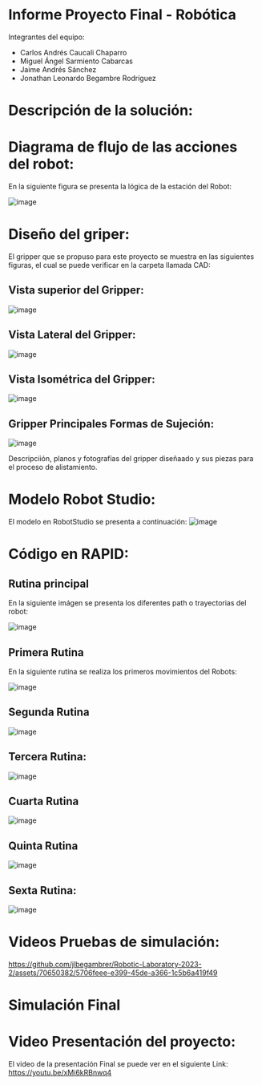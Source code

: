 # Informe Proyecto Final - Robótica
Integrantes del equipo:

- Carlos Andrés Caucali Chaparro
- Miguel Ángel Sarmiento Cabarcas
- Jaime Andrés Sánchez 
- Jonathan Leonardo Begambre Rodríguez

# Descripción de la solución:


# Diagrama de flujo de las acciones del robot:
En la siguiente figura se presenta la lógica de la estación del Robot:

![image](https://github.com/jlbegambrer/Robotic-Laboratory-2023-2/assets/70650382/fd6265b0-0629-4d02-a47d-d592e81870a1)


# Dise­ño del griper:
El gripper que se propuso para este proyecto se muestra en las siguientes figuras, el cual se puede verificar en la carpeta llamada CAD:
## Vista superior del Gripper: 
![image](https://github.com/jlbegambrer/Robotic-Laboratory-2023-2/assets/70650382/5851e1ab-b56b-4e6d-afe1-9ff557c7cefe)
## Vista Lateral del Gripper:

![image](https://github.com/jlbegambrer/Robotic-Laboratory-2023-2/assets/70650382/1ed72f1c-0c72-4852-be46-222c3b855c51)

## Vista Isométrica del Gripper: 
![image](https://github.com/jlbegambrer/Robotic-Laboratory-2023-2/assets/70650382/0d4dec16-508b-46c7-bb29-cb7ef9f57c14)

## Gripper Principales Formas de Sujeción:

![image](https://github.com/jlbegambrer/Robotic-Laboratory-2023-2/assets/70650382/52c021b8-d566-49eb-899e-9bcccd75ab5c)


Descripciión, planos y fotografías del gripper diseñaado y sus piezas para el proceso de alistamiento. 
# Modelo Robot Studio:

El modelo en RobotStudio se presenta a continuación:
![image](https://github.com/jlbegambrer/Robotic-Laboratory-2023-2/assets/70650382/57757c36-affa-4c72-8aae-e05c77f332bb)


# Código en RAPID:
## Rutina principal
En la siguiente imágen se presenta los diferentes path o trayectorias del robot:

![image](https://github.com/jlbegambrer/Robotic-Laboratory-2023-2/assets/70650382/ac885416-a82e-48b1-af23-6256ee47d7a9)
## Primera Rutina
En la siguiente rutina se realiza los primeros movimientos del Robots:

![image](https://github.com/jlbegambrer/Robotic-Laboratory-2023-2/assets/70650382/5adea245-1130-4b04-84d4-d6d0fe24899e)

## Segunda Rutina
![image](https://github.com/jlbegambrer/Robotic-Laboratory-2023-2/assets/70650382/14fa14f1-ae2b-43f3-8f63-121f3901cfbc)

## Tercera Rutina:
![image](https://github.com/jlbegambrer/Robotic-Laboratory-2023-2/assets/70650382/d78c302b-3a0f-40d1-b0b8-2effff2aa66f)

## Cuarta Rutina
![image](https://github.com/jlbegambrer/Robotic-Laboratory-2023-2/assets/70650382/0336e86c-470b-4f22-8232-bdf2bdebc226)


## Quinta Rutina

![image](https://github.com/jlbegambrer/Robotic-Laboratory-2023-2/assets/70650382/80a16b78-df54-4194-8fce-71b231e5e7e7)

## Sexta Rutina:

![image](https://github.com/jlbegambrer/Robotic-Laboratory-2023-2/assets/70650382/9d7ad35a-6237-467e-b621-93d0650c5033)

# Videos Pruebas de simulación:


https://github.com/jlbegambrer/Robotic-Laboratory-2023-2/assets/70650382/5706feee-e399-45de-a366-1c5b6a419f49


# Simulación Final

# Video Presentación del proyecto:
El video de la presentación Final se puede ver en el siguiente Link:
https://youtu.be/xMi6kRBnwq4


